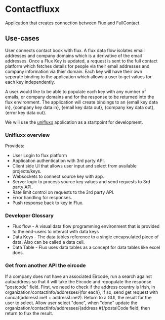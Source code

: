 # Contactfluxx
Application that creates connection between Flux and FullContact

## Use-cases
User connects contact book with flux. A flux data flow isolates email addresses and company domains which is a derivative of the email addresses. Once a Flux Key is updated, a request is sent to the full contact platform which fetches details for people via their email addresses and company information via thier domain. Each key will have their own seperate binding to the application which allows a user to get values for each key independently.

A user would like to be able to populate each key with any number of emails, or company domains and for the response to be returned into the flux environment. The application will create bindings to an {email key data in}, {company key data in}, {email key data out}, {company key data out}, {error key data out}.

We will use the [unifluxx](https://github.com/ArcDoxDev/Unifluxx) application as a startpoint for development.

### Unifluxx overview
Provides:
* User Login to flux platform
* Application authentication with 3rd party API.
* Client side UI that allows user input and select from available projects/keys.
* Websockets to connect source key with app.
* Server logic to process source key values and send requests to 3rd party API.
* Rate limit control on requests to the 3rd party API.
* Error handling for responses.
* Push response back to key in Flux.


### Developer Glossary

* Flux flow - A visual data flow programming environment that is provided to the end-users to interact with data keys
* Data Keys - The data tables reference to a single encapsulated piece of data. Also can be called a data cell.
* Data Table - Flux uses data tables as a concept for data tables like excel does.

### Get from another API the eircode

If a company does not have an associated Eircode, run a search against autoaddress so that it will take the Eircode and repopulate the response "postcode" field.
First, we need to check if the address country is Irish, in organization/contactInfo/addresses/{for each}, if so, send get request with concat(addressLine1 + addressLine2).
Return to a GUI, the result for the user to select. Allow user select "done", when "done" update the organization/contactInfo/addresses/{address #}/postalCode field, then return to flux the result.  
